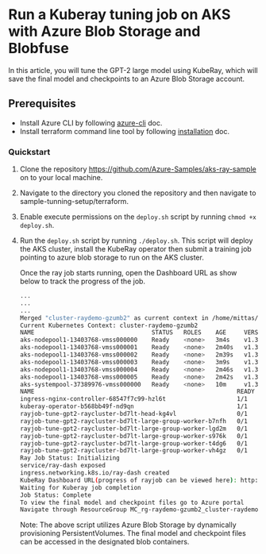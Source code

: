 # Run a Kuberay tuning job on AKS with Azure Blob Storage and Blobfuse

In this article, you will tune the GPT-2 large model using KubeRay, which will save the final model and checkpoints to an Azure Blob Storage account.

## Prerequisites
- Install Azure CLI by following [azure-cli](https://learn.microsoft.com/en-us/cli/azure/install-azure-cli-linux?view=azure-cli-latest&pivots=apt) doc.
- Install terraform command line tool by following [installation](https://developer.hashicorp.com/terraform/install) doc.


### Quickstart
1. Clone the repository https://github.com/Azure-Samples/aks-ray-sample on to your local machine.
2. Navigate to the directory you cloned the repository and then navigate to sample-tunning-setup/terraform.
3. Enable execute permissions on the `deploy.sh` script by running `chmod +x deploy.sh`.
4. Run the `deploy.sh` script by running `./deploy.sh`. This script will deploy the AKS cluster, install the KubeRay operator then submit a training job pointing to azure blob storage to run on the AKS cluster.

   Once the ray job starts running, open the Dashboard URL as show below to track the progress of the job.
   ```sh
   ...
   ...
   ...
   Merged "cluster-raydemo-gzumb2" as current context in /home/mittas/.kube/config
   Current Kubernetes Context: cluster-raydemo-gzumb2
   NAME                                 STATUS   ROLES    AGE     VERSION
   aks-nodepool1-13403768-vmss000000    Ready    <none>   3m4s    v1.32.4
   aks-nodepool1-13403768-vmss000001    Ready    <none>   2m40s   v1.32.4
   aks-nodepool1-13403768-vmss000002    Ready    <none>   2m39s   v1.32.4
   aks-nodepool1-13403768-vmss000003    Ready    <none>   3m9s    v1.32.4
   aks-nodepool1-13403768-vmss000004    Ready    <none>   2m46s   v1.32.4
   aks-nodepool1-13403768-vmss000005    Ready    <none>   2m42s   v1.32.4
   aks-systempool-37389976-vmss000000   Ready    <none>   10m     v1.32.4
   NAME                                                         READY   STATUS              RESTARTS   AGE
   ingress-nginx-controller-68547f7c99-hzl6t                    1/1     Running             0          75s
   kuberay-operator-b568bb49f-nd9qn                             1/1     Running             0          97s
   rayjob-tune-gpt2-raycluster-bd7lt-head-kg4vl                 0/1     ContainerCreating   0          46s
   rayjob-tune-gpt2-raycluster-bd7lt-large-group-worker-b7nfh   0/1     Init:0/2            0          46s
   rayjob-tune-gpt2-raycluster-bd7lt-large-group-worker-lgd2m   0/1     Init:0/2            0          46s
   rayjob-tune-gpt2-raycluster-bd7lt-large-group-worker-s976k   0/1     Init:0/2            0          46s
   rayjob-tune-gpt2-raycluster-bd7lt-large-group-worker-t4dg6   0/1     Init:0/2            0          46s
   rayjob-tune-gpt2-raycluster-bd7lt-large-group-worker-vh4gz   0/1     Init:0/2            0          46s
   Ray Job Status: Initializing
   service/ray-dash exposed
   ingress.networking.k8s.io/ray-dash created
   KubeRay Dashboard URL(progress of rayjob can be viewed here): http://4.236.5.17/
   Waiting for Kuberay job completion
   Job Status: Complete
   To view the final model and checkpoint files go to Azure portal
   Navigate through ResourceGroup MC_rg-raydemo-gzumb2_cluster-raydemo-gzumb2_westus3 --> Storage Account of fuse819db34db11346b58ab --> DataStorage --> Container of pvc-38112449-0e97-4b9e-94ff-e70300e2c7a9
   ```
   Note: The above script utilizes Azure Blob Storage by dynamically provisioning PersistentVolumes. The final model and checkpoint files can be accessed in the designated blob containers.
